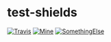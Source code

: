 # test-shields

[![Travis](https://img.shields.io/travis/joyent/node.svg)]()
[![Mine](http://44fa024a.ngrok.com)]()
[![SomethingElse](http://44fa024a.ngrok.com)]()
